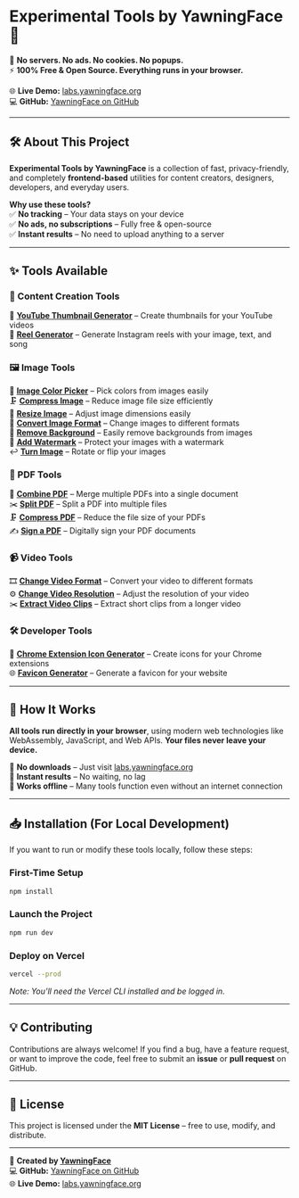 # Experimental Tools by YawningFace 🥱

🚀 **No servers. No ads. No cookies. No popups.**  
⚡ **100% Free & Open Source. Everything runs in your browser.**  

🌐 **Live Demo:** [labs.yawningface.org](https://labs.yawningface.org)  
💻 **GitHub:** [YawningFace on GitHub](https://github.com/Yawningface)  

---

## 🛠️ About This Project  

**Experimental Tools by YawningFace** is a collection of fast, privacy-friendly, and completely **frontend-based** utilities for content creators, designers, developers, and everyday users.  

**Why use these tools?**  
✅ **No tracking** – Your data stays on your device  
✅ **No ads, no subscriptions** – Fully free & open-source  
✅ **Instant results** – No need to upload anything to a server  

---

## ✨ Tools Available  

### 🎨 Content Creation Tools  
📸 **[YouTube Thumbnail Generator](https://labs.yawningface.org/thumbnail-generator)** – Create thumbnails for your YouTube videos  
🎥 **[Reel Generator](https://labs.yawningface.org/reel-generator)** – Generate Instagram reels with your image, text, and song  

### 🖼️ Image Tools  
🎨 **[Image Color Picker](https://labs.yawningface.org/image-color-picker)** – Pick colors from images easily  
🗜️ **[Compress Image](https://labs.yawningface.org/compress-image)** – Reduce image file size efficiently  
📏 **[Resize Image](https://labs.yawningface.org/resize-image)** – Adjust image dimensions easily  
🔄 **[Convert Image Format](https://labs.yawningface.org/convert-image)** – Change images to different formats  
🧼 **[Remove Background](https://labs.yawningface.org/remove-background)** – Easily remove backgrounds from images  
🔖 **[Add Watermark](https://labs.yawningface.org/add-watermark)** – Protect your images with a watermark  
↩️ **[Turn Image](https://labs.yawningface.org/turn-image)** – Rotate or flip your images  

### 📄 PDF Tools  
🔗 **[Combine PDF](https://labs.yawningface.org/combine-pdf)** – Merge multiple PDFs into a single document  
✂️ **[Split PDF](https://labs.yawningface.org/split-pdf)** – Split a PDF into multiple files  
🗜️ **[Compress PDF](https://labs.yawningface.org/compress-pdf)** – Reduce the file size of your PDFs  
✍️ **[Sign a PDF](https://labs.yawningface.org/sign-pdf)** – Digitally sign your PDF documents  

### 📹 Video Tools  
🎞️ **[Change Video Format](https://labs.yawningface.org/change-video-format)** – Convert your video to different formats  
⚙️ **[Change Video Resolution](https://labs.yawningface.org/change-video-resolution)** – Adjust the resolution of your video  
✂️ **[Extract Video Clips](https://labs.yawningface.org/extract-video-clips)** – Extract short clips from a longer video  

### 🛠️ Developer Tools  
🔌 **[Chrome Extension Icon Generator](https://labs.yawningface.org/chrome-extension-icon-generator)** – Create icons for your Chrome extensions  
🌐 **[Favicon Generator](https://labs.yawningface.org/favicon-generator)** – Generate a favicon for your website  

---

## 🚀 How It Works  

**All tools run directly in your browser**, using modern web technologies like WebAssembly, JavaScript, and Web APIs. **Your files never leave your device.**  

🔹 **No downloads** – Just visit [labs.yawningface.org](https://labs.yawningface.org)  
🔹 **Instant results** – No waiting, no lag  
🔹 **Works offline** – Many tools function even without an internet connection  

---

## 📥 Installation (For Local Development)  

If you want to run or modify these tools locally, follow these steps:  

### First-Time Setup  
```sh
npm install
```

### Launch the Project  
```sh
npm run dev
```

### Deploy on Vercel  
```sh
vercel --prod
```
*Note: You’ll need the Vercel CLI installed and be logged in.*  

---

## 💡 Contributing  

Contributions are always welcome! If you find a bug, have a feature request, or want to improve the code, feel free to submit an **issue** or **pull request** on GitHub.  

---

## 📜 License  

This project is licensed under the **MIT License** – free to use, modify, and distribute.  

---

🔗 **Created by [YawningFace](https://yawningface.org)**  
💻 **GitHub:** [YawningFace on GitHub](https://github.com/Yawningface)  
🌐 **Live Demo:** [labs.yawningface.org](https://labs.yawningface.org)  
